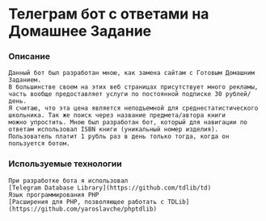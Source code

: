 # Телеграм бот с ответами на Домашнее Задание
### Описание
    Данный бот был разработан мною, как замена сайтам с Готовым Домашним Заданием. 
    В большинстве своем на этих веб страницах присутствует много рекламы, часть вообще предоставляет услуги по постоянной подписке 30 рублей/день.
    Я считаю, что эта цена является неподъемной для среднестатистического школьника. Так же поиск через название предмета/автора книги
    можно упростить. Мною был разработан бот, который для навигации по ответам использовал ISBN книги (уникальный номер изделия).
    Пользователь платит 1 рубль раз в день только тогда, когда он пользуется ботом.
### Используемые технологии
    При разработке бота я использовал
    [Telegram Database Library](https://github.com/tdlib/td)
    Язык программирования PHP
    [Расширения для PHP, позволяющее работать с TDLib](https://github.com/yaroslavche/phptdlib)
